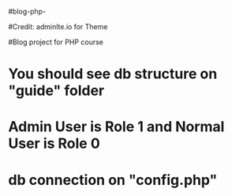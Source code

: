 #blog-php-

#Credit: adminlte.io for Theme

#Blog project for PHP course

# You should see db structure on "guide" folder

# Admin User is Role 1 and Normal User is Role 0

# db connection on "config.php"
